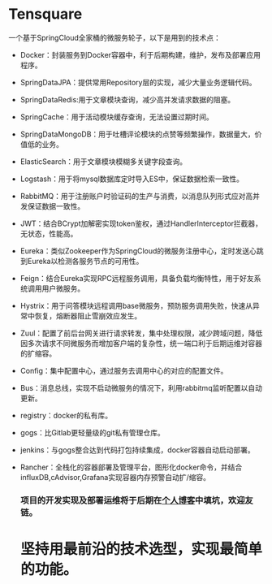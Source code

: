 # Tensquare

一个基于SpringCloud全家桶的微服务轮子，以下是用到的技术点：

- Docker：封装服务到Docker容器中，利于后期构建，维护，发布及部署应用程序。

- SpringDataJPA：提供常用Repository层的实现，减少大量业务逻辑代码。

- SpringDataRedis:用于文章模块查询，减少高并发请求数据的阻塞。

- SpringCache：用于活动模块缓存查询，无法设置过期时间。

- SpringDataMongoDB：用于吐槽评论模块的点赞等频繁操作，数据量大，价值低的业务。

- ElasticSearch：用于文章模块模糊多关键字段查询。

- Logstash：用于将mysql数据库定时导入ES中，保证数据检索一致性。

- RabbitMQ：用于注册账户时验证码的生产与消费，以消息队列形式应对高并发保证数据一致性。

- JWT：结合BCrypt加解密实现token鉴权，通过HandlerInterceptor拦截器，无状态，性能高。

- Eureka：类似Zookeeper作为SpringCloud的微服务注册中心，定时发送心跳到Eureka以检测各服务节点的可用性。

- Feign：结合Eureka实现RPC远程服务调用，具备负载均衡特性，用于好友系统调用用户微服务。

- Hystrix：用于问答模块远程调用base微服务，预防服务调用失败，快速从异常中恢复，熔断器阻止雪崩效应发生。

- Zuul：配置了前后台网关进行请求转发，集中处理权限，减少跨域问题，降低因多次请求不同微服务而增加客户端的复杂性，统一端口利于后期运维对容器的扩缩容。

- Config：集中配置中心，通过服务去调用中心的对应的配置文件。

- Bus：消息总线，实现不启动微服务的情况下，利用rabbitmq监听配置以自动更新。

- registry：docker的私有库。

- gogs：比Gitlab更轻量级的git私有管理仓库。

- jenkins：与gogs整合达到代码打包持续集成，docker容器自动启动部署。

- Rancher：全栈化的容器部署及管理平台，图形化docker命令，并结合influxDB,cAdvisor,Grafana实现容器内存预警自动扩/缩容。

  ### 项目的开发实现及部署运维将于后期在[个人博客](https://codewj.github.io)中填坑，欢迎友链。

  # 坚持用最前沿的技术选型，实现最简单的功能。

  

  

  